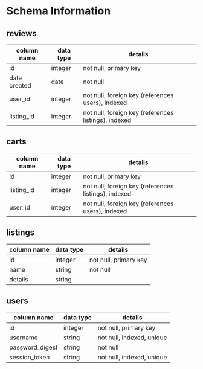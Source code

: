 # Schema Information

## reviews
column name | data type | details
------------|-----------|-----------------------
id          | integer   | not null, primary key
date created| date      | not null
user_id     | integer   | not null, foreign key (references users), indexed
listing_id  | integer   | not null, foreign key (references listings), indexed


## carts
column name | data type | details
------------|-----------|-----------------------
id          | integer   | not null, primary key
listing_id  | integer   | not null, foreign key (references listings), indexed
user_id     | integer   | not null, foreign key (references users), indexed



## listings
column name | data type | details
------------|-----------|-----------------------
id          | integer   | not null, primary key
name        | string    | not null
details     | string    |


## users
column name     | data type | details
----------------|-----------|-----------------------
id              | integer   | not null, primary key
username        | string    | not null, indexed, unique
password_digest | string    | not null
session_token   | string    | not null, indexed, unique
